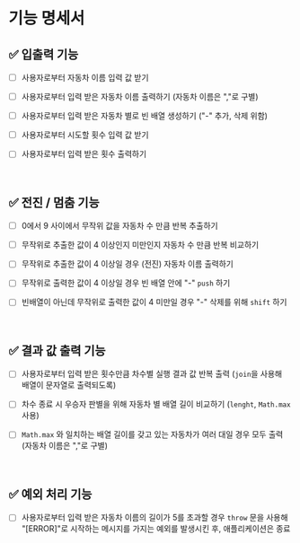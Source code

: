 # 기능 명세서

## ✅ 입출력 기능

- [ ] 사용자로부터 자동차 이름 입력 값 받기

- [ ] 사용자로부터 입력 받은 자동차 이름 출력하기 (자동차 이름은 ","로 구별)

- [ ] 사용자로부터 입력 받은 자동차 별로 빈 배열 생성하기 ("-" 추가, 삭제 위함)

- [ ] 사용자로부터 시도할 횟수 입력 값 받기

- [ ] 사용자로부터 입력 받은 횟수 출력하기

<br/>

## ✅ 전진 / 멈춤 기능

- [ ] 0에서 9 사이에서 무작위 값을 자동차 수 만큼 반복 추출하기

- [ ] 무작위로 추출한 값이 4 이상인지 미만인지 자동차 수 만큼 반복 비교하기

- [ ] 무작위로 추출한 값이 4 이상일 경우 (전진) 자동차 이름 출력하기

- [ ] 무작위로 출력한 값이 4 이상일 경우 빈 배열 안에 "-" `push` 하기

- [ ] 빈배열이 아닌데 무작위로 출력한 값이 4 미만일 경우 "-" 삭제를 위해 `shift` 하기

<br/>

## ✅ 결과 값 출력 기능

- [ ] 사용자로부터 입력 받은 횟수만큼 차수별 실행 결과 값 반복 출력 (`join`을 사용해 배열이 문자열로 출력되도록)

- [ ] 차수 종료 시 우승자 판별을 위해 자동차 별 배열 길이 비교하기 (`lenght`, `Math.max` 사용)

- [ ] `Math.max` 와 일치하는 배열 길이를 갖고 있는 자동차가 여러 대일 경우 모두 출력 (자동차 이름은 ","로 구별)

<br/>

## ✅ 예외 처리 기능

- [ ] 사용자로부터 입력 받은 자동차 이름의 길이가 5를 초과할 경우 `throw` 문을 사용해 "[ERROR]"로 시작하는 메시지를 가지는 예외를 발생시킨 후, 애플리케이션은 종료
